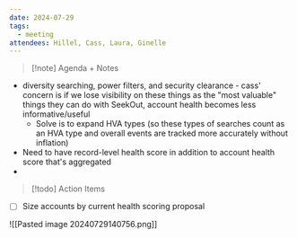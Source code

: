 ```yaml
---
date: 2024-07-29
tags:
  - meeting
attendees: Hillel, Cass, Laura, Ginelle
---
```

> [!note] Agenda + Notes
> 

- diversity searching, power filters, and security clearance - cass' concern is if we lose visibility on these things as the "most valuable" things they can do with SeekOut, account health becomes less informative/useful
	- Solve is to expand HVA types (so these types of searches count as an HVA type and overall events are tracked more accurately without inflation)
- Need to have record-level health score in addition to account health score that's aggregated
- 

> [!todo] Action Items

- [ ] Size accounts by current health scoring proposal

![[Pasted image 20240729140756.png]]